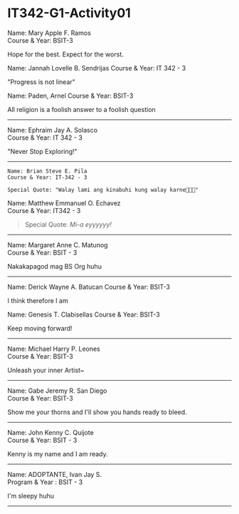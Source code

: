 # IT342-G1-Activity01

Name: Mary Apple F. Ramos  
Course & Year: BSIT-3

Hope for the best. Expect for the worst.

Name: Jannah Lovelle B. Sendrijas
Course & Year: IT 342 - 3

"Progress is not linear"

Name: Paden, Arnel
Course & Year: BSIT-3

All religion is a foolish answer to a foolish question


***

Name: Ephraim Jay A. Solasco\
Course & Year: IT 342 - 3

"Never Stop Exploring!"
***

    Name: Brian Steve E. Pila
    Course & Year: IT-342 - 3

    Special Quote: "Walay lami ang kinabuhi kung walay karne🥩🥩🥩"

Name: Matthew Emmanuel O. Echavez\
Course & Year: IT342 - 3

> Special Quote: _Mi-a eyyyyyy!_
*** 

Name: Margaret Anne C. Matunog  
Course & Year: BSIT - 3

Nakakapagod mag BS Org huhu

***


Name: Derick Wayne A. Batucan
Course & Year: BSIT-3

I think therefore I am

Name: Genesis T. Clabisellas
Course & Year: BSIT-3

Keep moving forward!

***



Name: Michael Harry P. Leones<br>
Course & Year: BSIT-3

Unleash your inner Artist~

****

Name: Gabe Jeremy R. San Diego<br>
Course & Year: BSIT-3

Show me your thorns and I'll show you hands ready to bleed.

***

Name: John Kenny C. Quijote <br>
Course & Year: BSIT - 3

Kenny is my name and I am ready.

****

Name: ADOPTANTE, Ivan Jay S. <br>
Program & Year : BSIT - 3

I'm sleepy huhu

****






